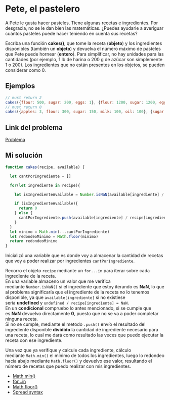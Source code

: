 # Pete, el pastelero

A Pete le gusta hacer pasteles. Tiene algunas recetas e ingredientes. Por desgracia, no se le dan bien las matemáticas. ¿Puedes ayudarle a averiguar cuántos pasteles puede hacer teniendo en cuenta sus recetas?

Escriba una función **cakes()**, que tome la receta (**objeto**) y los ingredientes disponibles (también un **objeto**) y devuelva el número máximo de pasteles que Pete puede hornear (**entero**). Para simplificar, no hay unidades para las cantidades (por ejemplo, 1 lb de harina o 200 g de azúcar son simplemente 1 o 200). Los ingredientes que no están presentes en los objetos, se pueden considerar como 0.

## Ejemplos

```js
// must return 2
cakes({flour: 500, sugar: 200, eggs: 1}, {flour: 1200, sugar: 1200, eggs: 5, milk: 200}); 
// must return 0
cakes({apples: 3, flour: 300, sugar: 150, milk: 100, oil: 100}, {sugar: 500, flour: 2000, milk: 2000});
```

## Link del problema

[Problema](https://www.codewars.com/kata/525c65e51bf619685c000059/train/javascript)

## Mi solución

```js
function cakes(recipe, available) {

  let cantPorIngrediente = []

  for(let ingrediente in recipe){

    let isIngredienteAvailable = Number.isNaN(available[ingrediente] / recipe[ingrediente])

    if (isIngredienteAvailable){
      return 0
    } else {
      cantPorIngrediente.push(available[ingrediente] / recipe[ingrediente])
    }
  }
  let minimo = Math.min(...cantPorIngrediente)
  let redondeoMinimo = Math.floor(minimo)
  return redondeoMinimo
}
```

Inicializó una variable que es donde voy a almacenar la cantidad de recetas que voy a poder realizar por ingredientes `cantPorIngrediente`.

Recorro el objeto `recipe` mediante un `for...in` para iterar sobre cada ingrediente de la receta.  
En una variable almaceno un valor que me verifica mediante `Number.isNaN()` si el ingrediente que estoy iterando es **NaN**, lo que al problema significaría que el ingrediente de la receta no lo tenemos disponible, ya que `available[ingrediente]` si no existiese seria **undefined** y `undefined / recipe[ingrediente] = NaN`.  
En un **condicional** compruebo lo antes mencionado, si se cumple que es **NaN** devuelvo directamente **0**, puesto que no se va a poder completar ninguna receta.  
Si no se cumple, mediante el metodo `.push()` envío el resultado del ingrediente disponible **dividido** la cantidad de ingrediente necesario para una receta, lo cual me dará como resultado las veces que puedo ejecutar la receta con ese ingrediente.

Una vez que ya verifique y calcule cada ingrediente, cálculo mediante `Math.min()` el mínimo de todos los ingredientes, luego lo redondeo hacia abajo mediante `Math.floor()` y devuelvo ese valor, resultando el número de recetas que puedo realizar con mis ingredientes.

-   [Math.min()](https://developer.mozilla.org/es/docs/Web/JavaScript/Reference/Global_Objects/Math/min)
-   [for...in](https://developer.mozilla.org/es/docs/Web/JavaScript/Reference/Statements/for...in)
-   [Math.floor()](https://developer.mozilla.org/es/docs/Web/JavaScript/Reference/Global_Objects/Math/floor)
-   [Spread syntax](https://developer.mozilla.org/es/docs/Web/JavaScript/Reference/Operators/Spread_syntax)